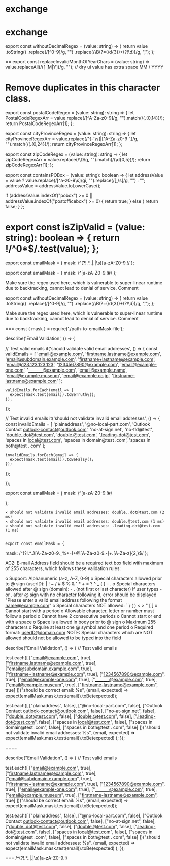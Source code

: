 
# exchange
# exchange
export const withoutDecimalRegex = (value: string) => {
  return value
    .toString()
    .replace(/[^0-9]/g, "")
    .replace(/\B(?=(\d{3})+(?!\d))/g, ",");
};

==
export const replaceInvalidMonthOfYearChars = (value: string) => value.replaceAll(/([ |M|Y])/g, ""); // dry ui value has extra space MM / YYYY

Remove duplicates in this character class.
==

export const postalCodeRegex = (value: string): string => {
  let PostalCodeRegexArr = value.replace(/[^A-Za-z0-9]/g, "").match(/(.{0,14})/);
  return PostalCodeRegexArr[1];
};

export const cityProvinceRegex = (value: string): string => {
  let cityProvinceRegexArr = value.replace(/^[-'\s]|[^A-Za-z0-9 ',]/g, "").match(/(.{0,24})/);
  return cityProvinceRegexArr[1];
};

export const zipCodeRegex = (value: string): string => {
  let zipCodeRegexArr = value.replace(/\D/g, "").match(/(\d{0,5})/);
  return zipCodeRegexArr[1];
};

export const containsPOBox = (value: string): boolean => {
  let addressValue = value ? value.replace(/[^a-z0-9\s]/gi, "").replace(/[_\s]/g, "") : "";
  addressValue = addressValue.toLowerCase();

  if (addressValue.indexOf("pobox") >= 0 || addressValue.indexOf("postofficebox") >= 0) {
    return true;
  } else {
    return false;
  }
};

export const isZipValid = (value: string): boolean => {
  return !/^0*$/.test(value);
};
==

export const emailMask = {
  mask: /^(?!.*\.\.|\.|\s)[a-zA-Z0-9.!$%#&'^*+/=?_{|}~\s-]+@?(?!\.|-)[a-zA-Z0-9.-]*(?:\.?[a-zA-Z0-9]*)*$/
};

export const emailMask = {
  mask: /^[a-zA-Z0-9.!#$%&'*+/=?^_`{|}~-]+@[a-zA-Z0-9-]+(\.[a-zA-Z0-9-]+)*$/
};

Make sure the regex used here, which is vulnerable to super-linear runtime due to backtracking, cannot lead to denial of service.
Comment

export const withoutDecimalRegex = (value: string) => {
  return value
    .toString()
    .replace(/[^0-9]/g, "")
    .replace(/\B(?=(\d{3})+(?!\d))/g, ",");
};

Make sure the regex used here, which is vulnerable to super-linear runtime due to backtracking, cannot lead to denial of service.
Comment

===
const { mask } = require('./path-to-emailMask-file');

describe('Email Validation', () => {

  // Test valid emails
  it('should validate valid email addresses', () => {
    const validEmails = [
      'email@example.com',
      'firstname.lastname@example.com',
      'email@subdomain.example.com',
      'firstname+lastname@example.com',
      'email@123.123.123.123',
      '1234567890@example.com',
      'email@example-one.com',
      '_______@example.com',
      'email@example.name',
      'email@example.museum',
      'email@example.co.jp',
      'firstname-lastname@example.com'
    ];

    validEmails.forEach(email => {
      expect(mask.test(email)).toBeTruthy();
    });
  });

  // Test invalid emails
  it('should not validate invalid email addresses', () => {
    const invalidEmails = [
      'plainaddress',
      '@no-local-part.com',
      'Outlook Contact <outlook-contact@outlook.com>',
      'no-at-sign.net',
      'no-tld@test',
      'double..dot@test.com',
      'double.@test.com',
      '.leading-dot@test.com',
      'spaces in local@test.com',
      'spaces in domain@test .com',
      'spaces in both@test . com'
    ];

    invalidEmails.forEach(email => {
      expect(mask.test(email)).toBeFalsy();
    });
  });

});

export const emailMask = {
    mask: /^[a-zA-Z0-9.!#$%&'*+/=?^_`{|}~-]+@[a-zA-Z0-9-]+(\.[a-zA-Z0-9-]+)+$/

};

    ✕ should not validate invalid email addresses: double..dot@test.com (2 ms)
    ✕ should not validate invalid email addresses: double.@test.com (1 ms)
    ✕ should not validate invalid email addresses: .leading-dot@test.com (1 ms)
    
    
    export const emailMask = {
  mask: /^(?!.*\.\.)[A-Za-z0-9._%+-]+@[A-Za-z0-9.-]+\.[A-Za-z]{2,}$/
};



AC2: E-mail Address field should be a required text box field with maximum of 255 characters, which follows these validation rules:

o    Support: Alphanumeric (a-z, A-Z, 0-9) 
 o    Special characters allowed prior to @ sign (userID):   | ! ~ / # $ % & ' * + = ? ^ _ { } - .
 o    Special characters allowed after @ sign (domain):   - . (not first or last character)
            If user types - or . after @ sign with no character following it, error should be displayed "Please enter a valid email address following the format name@example.com"
 o    Special characters NOT allowed:  ` \ ( ) < > "  [ ]
 o    Cannot start with a period
 o    Allowable character, letter or number must follow a period
 o    Cannot have 2 consecutive periods
 o    Cannot start or end with a space
 o    Space is allowed in body prior to @ sign
 o    Maximum 255 characters
 o    Require at least one @ symbol and one period
 o    Required format: userID@domain.com 
 NOTE: Special characters which are NOT allowed should not be allowed to be typed into the field
 
 
 
 describe("Email Validation", () => {
  // Test valid emails

  test.each([
    ["email@example.com", true],
    ["firstname.lastname@example.com", true],
    ["email@subdomain.example.com", true],
    ["firstname+lastname@example.com", true],
    ["1234567890@example.com", true],
    ["email@example-one.com", true],
    ["_______@example.com", true],
    ["email@example.museum", true],
    ["firstname-lastname@example.com", true]
  ])("should be correct email: %s", (email, expected) => expect(emailMask.mask.test(email)).toBe(expected));

  test.each([
    ["plainaddress", false],
    ["@no-local-part.com", false],
    ["Outlook Contact <outlook-contact@outlook.com>", false],
    ["no-at-sign.net", false],
    ["double..dot@test.com", false],
    ["double.@test.com", false],
    [".leading-dot@test.com", false],
    ["spaces in local@test.com", false],
    ["spaces in domain@test .com", false],
    ["spaces in both@test . com", false]
  ])("should not validate invalid email addresses: %s", (email, expected) =>
    expect(emailMask.mask.test(email)).toBe(expected)
  );
});

====

 describe("Email Validation", () => {
  // Test valid emails

  test.each([
    ["email@example.com", true],
    ["firstname.lastname@example.com", true],
    ["email@subdomain.example.com", true],
    ["firstname+lastname@example.com", true],
    ["1234567890@example.com", true],
    ["email@example-one.com", true],
    ["_______@example.com", true],
    ["email@example.museum", true],
    ["firstname-lastname@example.com", true]
  ])("should be correct email: %s", (email, expected) => expect(emailMask.mask.test(email)).toBe(expected));

  test.each([
    ["plainaddress", false],
    ["@no-local-part.com", false],
    ["Outlook Contact <outlook-contact@outlook.com>", false],
    ["no-at-sign.net", false],
    ["double..dot@test.com", false],
    ["double.@test.com", false],
    [".leading-dot@test.com", false],
    ["spaces in local@test.com", false],
    ["spaces in domain@test .com", false],
    ["spaces in both@test . com", false]
  ])("should not validate invalid email addresses: %s", (email, expected) =>
    expect(emailMask.mask.test(email)).toBe(expected)
  );
});

===
/^(?!.*\.\.|\.|\s)[a-zA-Z0-9.!$%#&^'*+/=?_{|}~\s-]*@[^.|^-](?=.*\.)[-.|a-zA-Z0-9]*[^.|^-\s]$/
